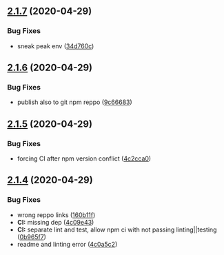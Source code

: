 ## [2.1.7](https://github.com/Skitionek/gql-generator-node/compare/v2.1.6...v2.1.7) (2020-04-29)


### Bug Fixes

* sneak peak env ([34d760c](https://github.com/Skitionek/gql-generator-node/commit/34d760c4293bc4dafe455840fc408c32626e421c))

## [2.1.6](https://github.com/Skitionek/gql-generator-node/compare/v2.1.5...v2.1.6) (2020-04-29)


### Bug Fixes

* publish also to git npm reppo ([9c66683](https://github.com/Skitionek/gql-generator-node/commit/9c6668385804668bbcb0a912117e578dbf50ebbf))

## [2.1.5](https://github.com/Skitionek/gql-generator-node/compare/v2.1.4...v2.1.5) (2020-04-29)


### Bug Fixes

* forcing CI after npm version conflict ([4c2cca0](https://github.com/Skitionek/gql-generator-node/commit/4c2cca019a39914f10c58e9d1dc2169633b7b432))

## [2.1.4](https://github.com/Skitionek/gql-generator-node/compare/v2.1.3...v2.1.4) (2020-04-29)


### Bug Fixes

* wrong reppo links ([160b11f](https://github.com/Skitionek/gql-generator-node/commit/160b11fab61a7123e2fcb3f0d06ce7fe881728c3))
* **CI:** missing dep ([4c09e43](https://github.com/Skitionek/gql-generator-node/commit/4c09e43b7d1807bdab1cd442afa811fce6abec2f))
* **CI:** separate lint and test, allow npm ci with not passing linting||testing ([0b965f7](https://github.com/Skitionek/gql-generator-node/commit/0b965f74fc1ae82850744b0b1a9043222bcf07bc))
* readme and linting error ([4c0a5c2](https://github.com/Skitionek/gql-generator-node/commit/4c0a5c20e65f94f78db02c05b62836ba05efec6c))
